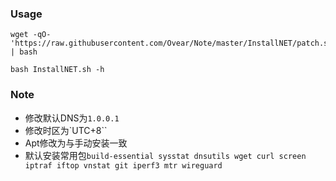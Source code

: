 ### Usage

```shell
wget -qO- 'https://raw.githubusercontent.com/Ovear/Note/master/InstallNET/patch.sh' | bash

bash InstallNET.sh -h
```

### Note

- 修改默认DNS为`1.0.0.1`
- 修改时区为`UTC+8``
- Apt修改为与手动安装一致
- 默认安装常用包`build-essential sysstat dnsutils wget curl screen iptraf iftop vnstat git iperf3 mtr wireguard`
